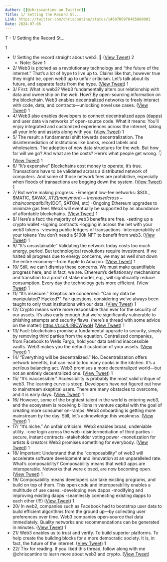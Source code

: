 ```yaml
---
Author: [[@chriscantino on Twitter]]
Title: 1/ Setting the Record St...
Link: https://twitter.com/chriscantino/status/1468706976485888001
Date: 2024-07-06
---
```

T - 1/ Setting the Record St...

1
- 1/ Setting the record straight about web3. 🧵 ([View Tweet](https://twitter.com/chriscantino/status/1468706976485888001))
2
    - Note: Save
1
- 2/ Web3 is pitched as a revolutionary technology and “the future of the internet.”
  That’s a lot of hype to live up to. Claims like that, however true they might be, open web3 up to unfair criticism.
  Let’s talk about its future, and separate facts from the hype. ([View Tweet](https://twitter.com/chriscantino/status/1468706977198993410))
1
- 3/ First: What is web3?
  Web3 fundamentally alters our relationship with data and ownership on the web.
  How? By open-sourcing information on the blockchain.
  Web3 enables decentralized networks to freely interact with code, data, and contracts—unlocking novel use cases. ([View Tweet](https://twitter.com/chriscantino/status/1468706977924534272))
1
- 4/ Web3 also enables developers to connect decentralized apps (dapps) and user data via networks of open-source code.
  What it means: You’ll enjoy integrated and customized experiences across the internet, taking all your info and assets along with you. ([View Tweet](https://twitter.com/chriscantino/status/1468706978637647875))
1
- 5/ The result: a fundamental shift towards decentralization. The disintermediation of institutions like banks, record labels and wholesalers. The adoption of new data structures for the web.
  But how far will we go? And what are the costs?
  Here’s what people get wrong. 👇 ([View Tweet](https://twitter.com/chriscantino/status/1468706979497459716))
1
- 6/ “It’s expensive”
  Blockchains cost money to operate, it’s true. Transactions have to be validated across a distributed network of computers.
  And some of those network fees are prohibitive, especially when floods of transactions are bogging down the system. ([View Tweet](https://twitter.com/chriscantino/status/1468706980286001154))
1
- 7/ But we're making progress.
  -Emergent low-fee networks: $SOL, $MATIC, $AVAX, $XTZ (many more)
  -Increased cross-chain compatibility ($DOT, $ATOM, etc)
  -Ongoing Ethereum upgrades to minimize gas fees
  Web3 will eventually be supported by an abundance of affordable blockchains. ([View Tweet](https://twitter.com/chriscantino/status/1468706981061922816))
1
- 8/ Here’s a fact: the majority of web3 benefits are free.
  -setting up a crypto wallet
  -signing contracts
  -logging in across the net with your web3 tokens
  -viewing public ledgers of transactions
  -interoperability of your tokens
  You don’t need a $100k NFT to benefit from web3. ([View Tweet](https://twitter.com/chriscantino/status/1468706981909123075))
1
- 9/ “It’s unsustainable”
  Validating the network today costs too much energy, period. But technological revolutions require investment.
  If we halted all progress due to energy concerns, we may as well shut down the entire economy—from Apple to Amazon. ([View Tweet](https://twitter.com/chriscantino/status/1468706982731210752))
1
- 10/ Still, we can’t dismiss these concerns. We must make quantifiable progress here, and in fact, we are. Ethereum’s deflationary mechanisms and transition to a proof of stake model, e.g., will significantly reduce consumption.
  Every day the technology gets more efficient. ([View Tweet](https://twitter.com/chriscantino/status/1468706983431737346))
1
- 11/ “It’s insecure.”
  Skeptics are concerned: "Can my data be manipulated? Hacked?"
  Fair questions, considering we’ve always been taught to only trust institutions with our data. ([View Tweet](https://twitter.com/chriscantino/status/1468706984140500992))
1
- 12/ Crypto means we’re more responsible than ever for the security of our assets.
  It’s also early enough that we’re significantly vulnerable to phishing attempts and security flaws.
  (here’s a thread with some advice on the matter) https://t.co/LrRICWjwqH ([View Tweet](https://twitter.com/chriscantino/status/1468706985382072321))
1
- 13/ Fact: blockchains promise a fundamental upgrade to security, simply by removing third parties from the equation.
  Centralized companies, from Facebook to Wells Fargo, hold your data behind inaccessible vaults.
  Web3 makes you the default custodian of your assets. ([View Tweet](https://twitter.com/chriscantino/status/1468706986489380867))
1
- 14/ “Everything will be decentralized.”
  No. Decentralization offers network benefits, but can lead to too many cooks in the kitchen. It’s a perilous balancing act.
  Web3 promises a more decentralized world—but not an entirely decentralized one. ([View Tweet](https://twitter.com/chriscantino/status/1468706987391139841))
1
- 15/ “It’s inaccessible.”
  Accessibility is probably the most valid critique of web3.
  The learning curve is steep. Developers have not figured out how to mainstream skeptical users. There are many obstacles to overcome, and it is early days. ([View Tweet](https://twitter.com/chriscantino/status/1468706988057972737))
1
- 16/ However, some of the brightest talent in the world is entering web3, and the ecosystem is receiving billions in venture capital with the goal of creating more consumer on-ramps.
  Web3 onboarding is getting more mainstream by the day. Still, let’s acknowledge this weakness. ([View Tweet](https://twitter.com/chriscantino/status/1468706988737454080))
1
- 17/ “It’s niche.”
  An unfair criticism. Web3 enables broad, undeniable utility.
  -one login across the web
  -disintermediation of third parties
  -secure, instant contracts
  -stakeholder voting power
  -monetization for artists & creators
  Web3 promises something for everybody. ([View Tweet](https://twitter.com/chriscantino/status/1468706989572116482))
1
- 18/ Important: Understand that the “composability” of web3 will accelerate software development and innovation at an unparalleled rate.
  What’s composability?
  Composability means that web3 apps are interoperable. Networks that were closed, are now becoming open. ([View Tweet](https://twitter.com/chriscantino/status/1468706990251597828))
1
- 19/ Composability means developers can take existing programs, and build on top of them. This open code and interoperability enables a multitude of use cases:
  -developing new dapps
  -modifying and improving existing dapps
  -seamlessly connecting existing dapps to each other (!!!) ([View Tweet](https://twitter.com/chriscantino/status/1468706990964686849))
1
- 20/ In web2, companies such as Facebook had to bootstrap user data to build efficient algorithms from the ground up—by collecting user preferences over time.
  Web3 companies open-source that data immediately. Quality networks and recommendations can be generated in minutes. ([View Tweet](https://twitter.com/chriscantino/status/1468706991673470977))
1
- 21/ Web3 enables us to trust and verify. To build superior platforms. To help create the building blocks for a more democratic society.
  It is, in fact, the future of the internet. ([View Tweet](https://twitter.com/chriscantino/status/1468706992407519236))
1
- 22/ Thx for reading.
  If you liked this thread, follow along with me @chriscantino to learn more about web3 and crypto. ([View Tweet](https://twitter.com/chriscantino/status/1468706993149931523))
